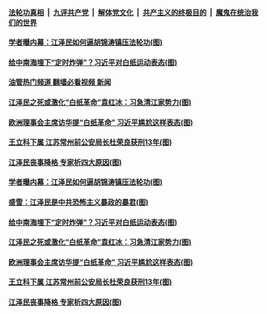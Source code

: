 ####  [法轮功真相](../../../../basic/blob/master/README.md?t=12040702) &nbsp;|&nbsp; [九评共产党](../../../../9ping.md/blob/master/README.md?t=12040702) &nbsp;|&nbsp; [解体党文化](../../../../jtdwh.md/blob/master/README.md?t=12040702)  &nbsp;|&nbsp; [共产主义的终极目的](../../../../gczydzjmd.md/blob/master/README.md?t=12040702) &nbsp;|&nbsp; [魔鬼在统治我们的世界](../../../../mgztzwmdsj.md/blob/master/README.md?t=12040702) 

#### [学者曝内幕：江泽民如何逼胡锦涛镇压法轮功(图)](../pages/p2/1023220.md?t=12040702) 

#### [给中南海埋下“定时炸弹”？习近平对白纸运动表态(图)](../pages/p2/1023235.md?t=12040702) 

#### [油管热门频道 翻墙必看视频 新闻](http://129.146.143.75:81/youtube.html?12040702)

#### [江泽民之死或激化“白纸革命”袁红冰：习急清江家势力(图)](../pages/p2/1023130.md?t=12040702) 

#### [欧洲理事会主席访华提“白纸革命” 习近平尴尬这样表态(图)](../pages/p2/1023177.md?t=12040702) 

#### [王立科下属 江苏常州前公安局长杜荣良获刑13年(图)](../pages/p2/1023166.md?t=12040702) 

#### [江泽民丧事降格 专家析四大原因(图)](../pages/p2/1023143.md?t=12040702) 

#### [学者曝内幕：江泽民如何逼胡锦涛镇压法轮功(图)](../pages/p2/1023220.md?t=12040702) 

#### [盛雪：江泽民是中共恐怖主义暴政的暴君(图)](../pages/p2/1023248.md?t=12040702) 



#### [给中南海埋下“定时炸弹”？习近平对白纸运动表态(图)](../pages/p2/1023235.md?t=12040702) 




#### [江泽民之死或激化“白纸革命”袁红冰：习急清江家势力(图)](../pages/p2/1023130.md?t=12040702) 


#### [欧洲理事会主席访华提“白纸革命” 习近平尴尬这样表态(图)](../pages/p2/1023177.md?t=12040702) 

#### [王立科下属 江苏常州前公安局长杜荣良获刑13年(图)](../pages/p2/1023166.md?t=12040702) 





#### [江泽民丧事降格 专家析四大原因(图)](../pages/p2/1023143.md?t=12040702) 




<img src='http://gfw-breaker.win/goodnews/indexes/p2.md' width='0px' height='0px'/>
